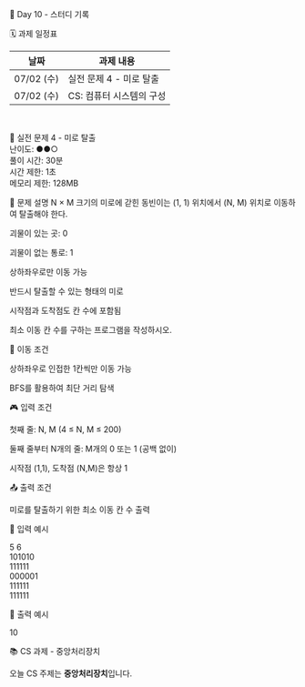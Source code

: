 📅 Day 10 - 스터디 기록

🗓 과제 일정표

| 날짜       | 과제 내용                       |
|------------|-------------------------------|
| 07/02 (수) | 실전 문제 4 - 미로 탈출   |
| 07/02 (수) | CS: 컴퓨터 시스템의 구성         | 

 <br>

📘 실전 문제 4 - 미로 탈출  <br>
난이도: ●●○  <br>
풀이 시간: 30분  <br>
시간 제한: 1초  <br>
메모리 제한: 128MB  <br>


🧾 문제 설명
N × M 크기의 미로에 갇힌 동빈이는 (1, 1) 위치에서 (N, M) 위치로 이동하여 탈출해야 한다.

괴물이 있는 곳: 0

괴물이 없는 통로: 1

상하좌우로만 이동 가능

반드시 탈출할 수 있는 형태의 미로

시작점과 도착점도 칸 수에 포함됨

최소 이동 칸 수를 구하는 프로그램을 작성하시오.

🎯 이동 조건

상하좌우로 인접한 1칸씩만 이동 가능

BFS를 활용하여 최단 거리 탐색

🎮 입력 조건

첫째 줄: N, M (4 ≤ N, M ≤ 200)

둘째 줄부터 N개의 줄: M개의 0 또는 1 (공백 없이)

시작점 (1,1), 도착점 (N,M)은 항상 1

📤 출력 조건

미로를 탈출하기 위한 최소 이동 칸 수 출력

📘 입력 예시

5 6  <br>
101010  <br>
111111  <br>
000001  <br>
111111  <br>
111111  <br>

📗 출력 예시

10


📚 CS 과제 - 중앙처리장치

오늘 CS 주제는 **중앙처리장치**입니다.
